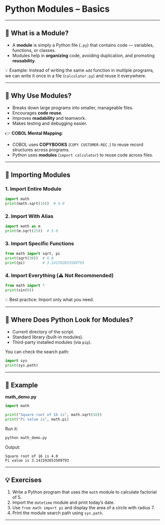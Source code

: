 # Python Modules – Basics

---

## 🔹 What is a Module?
- A **module** is simply a Python file (`.py`) that contains code — variables, functions, or classes.  
- Modules help in **organizing** code, avoiding duplication, and promoting **reusability**.  

💡 Example: Instead of writing the same `add` function in multiple programs, we can write it once in a file (`calculator.py`) and reuse it everywhere.

---

## 🔹 Why Use Modules?
- Breaks down large programs into smaller, manageable files.  
- Encourages **code reuse**.  
- Improves **readability** and teamwork.  
- Makes testing and debugging easier.  

👉 **COBOL Mental Mapping**:  
- COBOL uses **COPYBOOKS** (`COPY CUSTOMER-REC.`) to reuse record structures across programs.  
- Python uses **modules** (`import calculator`) to reuse code across files.  

---

## 🔹 Importing Modules

### 1. Import Entire Module
```python
import math
print(math.sqrt(16))  # 4.0
```

### 2. Import With Alias
```python
import math as m
print(m.sqrt(25))  # 5.0
```

### 3. Import Specific Functions
```python
from math import sqrt, pi
print(sqrt(36))  # 6.0
print(pi)        # 3.141592653589793
```

### 4. Import Everything (⚠️ Not Recommended)
```python
from math import *
print(sin(0))
```

💡 Best practice: Import only what you need.  

---

## 🔹 Where Does Python Look for Modules?
- Current directory of the script.  
- Standard library (built-in modules).  
- Third-party installed modules (via `pip`).  

You can check the search path:
```python
import sys
print(sys.path)
```

---

## 🔹 Example

**math_demo.py**
```python
import math

print("Square root of 16 is", math.sqrt(16))
print("Pi value is", math.pi)
```

Run it:  
```bash
python math_demo.py
```

Output:
```
Square root of 16 is 4.0
Pi value is 3.141592653589793
```

---

## 💡 Exercises

1. Write a Python program that uses the `math` module to calculate factorial of 5.  
2. Import the `datetime` module and print today’s date.  
3. Use `from math import pi` and display the area of a circle with radius 7.  
4. Print the module search path using `sys.path`.  

---
